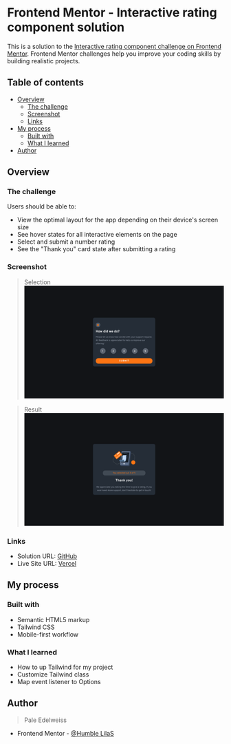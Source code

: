 # Frontend Mentor - Interactive rating component solution

This is a solution to the [Interactive rating component challenge on Frontend Mentor](https://www.frontendmentor.io/challenges/interactive-rating-component-koxpeBUmI). Frontend Mentor challenges help you improve your coding skills by building realistic projects. 

## Table of contents

- [Overview](#overview)
  - [The challenge](#the-challenge)
  - [Screenshot](#screenshot)
  - [Links](#links)
- [My process](#my-process)
  - [Built with](#built-with)
  - [What I learned](#what-i-learned)
- [Author](#author)




## Overview

### The challenge

Users should be able to:

- View the optimal layout for the app depending on their device's screen size
- See hover states for all interactive elements on the page
- Select and submit a number rating
- See the "Thank you" card state after submitting a rating

### Screenshot

>Selection
![](./selection.png)

>Result
![](./result.png)


### Links
- Solution URL: [GitHub]([https://your-solution-url.com](https://github.com/humbl3LilaS/interactive-rating-component-main.git))
- Live Site URL: [Vercel](https://interactive-rating-component-main-ebncad57p-humbl3lalis.vercel.app/)

## My process

### Built with

- Semantic HTML5 markup
- Tailwind CSS
- Mobile-first workflow


### What I learned

- How to up Tailwind for my project
- Customize Tailwind class
- Map event listener to Options

## Author
> Pale Edelweiss
- Frontend Mentor - [@Humble LilaS](https://www.frontendmentor.io/profile/yourusername)

